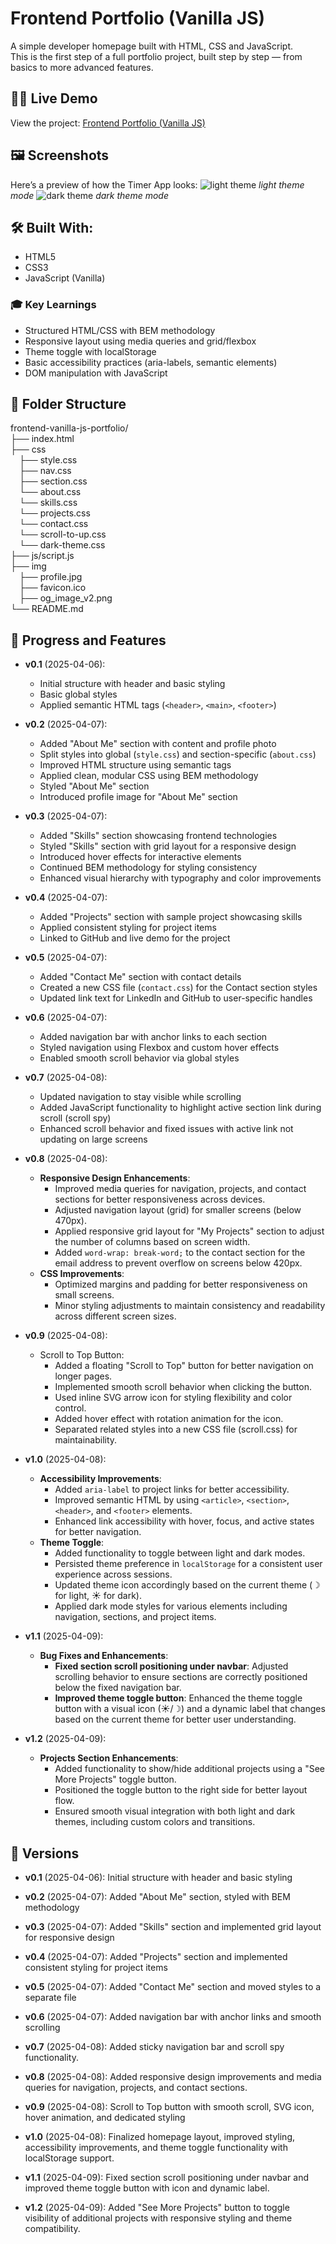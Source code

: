 # Frontend Portfolio (Vanilla JS)

A simple developer homepage built with HTML, CSS and JavaScript.  
This is the first step of a full portfolio project, built step by step — from basics to more advanced features.

## 👩‍💻 Live Demo

View the project: [Frontend Portfolio (Vanilla JS)](https://dor-ka.github.io/frontend-vanilla-js-portfolio/)

## 🖼️ Screenshots

Here’s a preview of how the Timer App looks:
![light theme](/img/readme-light.png)
*light theme mode*
![dark theme](/img/readme-dark.png)
*dark theme mode*

## 🛠️ Built With:

- HTML5
- CSS3
- JavaScript (Vanilla)

### 🎓 Key Learnings
- Structured HTML/CSS with BEM methodology
- Responsive layout using media queries and grid/flexbox
- Theme toggle with localStorage
- Basic accessibility practices (aria-labels, semantic elements)
- DOM manipulation with JavaScript

## 📁 Folder Structure

frontend-vanilla-js-portfolio/  
├── index.html  
├── css  
&emsp;├── style.css     
&emsp;├── nav.css      
&emsp;├── section.css  
&emsp;└── about.css   
&emsp;└── skills.css    
&emsp;└── projects.css    
&emsp;└── contact.css      
&emsp;└── scroll-to-up.css   
&emsp;└── dark-theme.css    
├── js/script.js   
├── img    
&emsp;├── profile.jpg    
&emsp;├── favicon.ico    
&emsp;├── og_image_v2.png    
└── README.md  

## 🚀 Progress and Features

- **v0.1** (2025-04-06):
    - Initial structure with header and basic styling
    - Basic global styles
    - Applied semantic HTML tags (`<header>`, `<main>`, `<footer>`)

- **v0.2** (2025-04-07):
    - Added "About Me" section with content and profile photo
    - Split styles into global (`style.css`) and section-specific (`about.css`)
    - Improved HTML structure using semantic tags
    - Applied clean, modular CSS using BEM methodology
    - Styled "About Me" section
    - Introduced profile image for "About Me" section

- **v0.3** (2025-04-07):
    - Added "Skills" section showcasing frontend technologies
    - Styled "Skills" section with grid layout for a responsive design
    - Introduced hover effects for interactive elements
    - Continued BEM methodology for styling consistency
    - Enhanced visual hierarchy with typography and color improvements

- **v0.4** (2025-04-07):
    - Added "Projects" section with sample project showcasing skills
    - Applied consistent styling for project items
    - Linked to GitHub and live demo for the project

- **v0.5** (2025-04-07):
    - Added "Contact Me" section with contact details
    - Created a new CSS file (`contact.css`) for the Contact section styles
    - Updated link text for LinkedIn and GitHub to user-specific handles

- **v0.6** (2025-04-07):
    - Added navigation bar with anchor links to each section
    - Styled navigation using Flexbox and custom hover effects
    - Enabled smooth scroll behavior via global styles

- **v0.7** (2025-04-08):
    - Updated navigation to stay visible while scrolling
    - Added JavaScript functionality to highlight active section link during scroll (scroll spy)
    - Enhanced scroll behavior and fixed issues with active link not updating on large screens

- **v0.8** (2025-04-08):
    - **Responsive Design Enhancements**:
        - Improved media queries for navigation, projects, and contact sections for better responsiveness across devices.
        - Adjusted navigation layout (grid) for smaller screens (below 470px).
        - Applied responsive grid layout for "My Projects" section to adjust the number of columns based on screen width.
        - Added `word-wrap: break-word;` to the contact section for the email address to prevent overflow on screens below 420px.
    - **CSS Improvements**:
        - Optimized margins and padding for better responsiveness on small screens.
        - Minor styling adjustments to maintain consistency and readability across different screen sizes.

- **v0.9** (2025-04-08):
    - Scroll to Top Button:
        - Added a floating "Scroll to Top" button for better navigation on longer pages.
        - Implemented smooth scroll behavior when clicking the button.
        - Used inline SVG arrow icon for styling flexibility and color control.
        - Added hover effect with rotation animation for the icon.
        - Separated related styles into a new CSS file (scroll.css) for maintainability.

- **v1.0** (2025-04-08):
    - **Accessibility Improvements**:
        - Added `aria-label` to project links for better accessibility.
        - Improved semantic HTML by using `<article>`, `<section>`, `<header>`, and `<footer>` elements.
        - Enhanced link accessibility with hover, focus, and active states for better navigation.
     - **Theme Toggle**:
        - Added functionality to toggle between light and dark modes.
        - Persisted theme preference in `localStorage` for a consistent user experience across sessions.
        - Updated theme icon accordingly based on the current theme (☽ for light, ☀ for dark).
        - Applied dark mode styles for various elements including navigation, sections, and project items.

- **v1.1** (2025-04-09):
    - **Bug Fixes and Enhancements**:
        - **Fixed section scroll positioning under navbar**: Adjusted scrolling behavior to ensure sections are correctly positioned below the fixed navigation bar.
        - **Improved theme toggle button**: Enhanced the theme toggle button with a visual icon (☀/☽) and a dynamic label that changes based on the current theme for better user understanding.
- **v1.2** (2025-04-09):
    - **Projects Section Enhancements**:
        - Added functionality to show/hide additional projects using a "See More Projects" toggle button.
        - Positioned the toggle button to the right side for better layout flow.
        - Ensured smooth visual integration with both light and dark themes, including custom colors and transitions.

## 📅 Versions

- **v0.1** (2025-04-06): Initial structure with header and basic styling
- **v0.2** (2025-04-07): Added "About Me" section, styled with BEM methodology
- **v0.3** (2025-04-07): Added "Skills" section and implemented grid layout for responsive design
- **v0.4** (2025-04-07): Added "Projects" section and implemented consistent styling for project items
- **v0.5** (2025-04-07): Added "Contact Me" section and moved styles to a separate file
- **v0.6** (2025-04-07): Added navigation bar with anchor links and smooth scrolling
- **v0.7** (2025-04-08): Added sticky navigation bar and scroll spy functionality.
- **v0.8** (2025-04-08): Added responsive design improvements and media queries for navigation, projects, and contact sections.
- **v0.9** (2025-04-08): Scroll to Top button with smooth scroll, SVG icon, hover animation, and dedicated styling

- **v1.0** (2025-04-08): Finalized homepage layout, improved styling, accessibility improvements, and theme toggle functionality with localStorage support.
- **v1.1** (2025-04-09): Fixed section scroll positioning under navbar and improved theme toggle button with icon and dynamic label.
- **v1.2** (2025-04-09): Added "See More Projects" button to toggle visibility of additional projects with responsive styling and theme compatibility.

